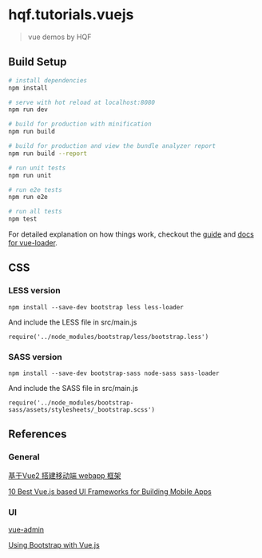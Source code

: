 # hqf.tutorials.vuejs

> vue demos by HQF

## Build Setup

``` bash
# install dependencies
npm install

# serve with hot reload at localhost:8080
npm run dev

# build for production with minification
npm run build

# build for production and view the bundle analyzer report
npm run build --report

# run unit tests
npm run unit

# run e2e tests
npm run e2e

# run all tests
npm test
```

For detailed explanation on how things work, checkout the [guide](http://vuejs-templates.github.io/webpack/) and [docs for vue-loader](http://vuejs.github.io/vue-loader).


## CSS

### LESS version
```
npm install --save-dev bootstrap less less-loader
```
And include the LESS file in src/main.js
```
require('../node_modules/bootstrap/less/bootstrap.less')
```
### SASS version
```
npm install --save-dev bootstrap-sass node-sass sass-loader
```
And include the SASS file in src/main.js
```
require('../node_modules/bootstrap-sass/assets/stylesheets/_bootstrap.scss')
```


## References
### General
[基于Vue2 搭建移动端 webapp 框架](http://www.jianshu.com/p/beae26e57b0f)

[10 Best Vue.js based UI Frameworks for Building Mobile Apps](https://superdevresources.com/vuejs-mobile-frameworks/)



### UI
[vue-admin](https://github.com/vue-bulma/vue-admin)

[Using Bootstrap with Vue.js](http://vuetips.com/bootstrap)
